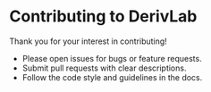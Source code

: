 # Contributing to DerivLab

Thank you for your interest in contributing!

- Please open issues for bugs or feature requests.
- Submit pull requests with clear descriptions.
- Follow the code style and guidelines in the docs.

